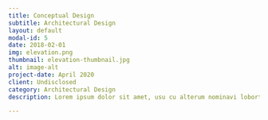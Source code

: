 ```yaml
---
title: Conceptual Design
subtitle: Architectural Design
layout: default
modal-id: 5
date: 2018-02-01
img: elevation.png
thumbnail: elevation-thumbnail.jpg
alt: image-alt
project-date: April 2020
client: Undisclosed
category: Architectural Design
description: Lorem ipsum dolor sit amet, usu cu alterum nominavi lobortis. At duo novum diceret. Tantas apeirian vix et, usu sanctus postulant inciderint ut, populo diceret necessitatibus in vim. Cu eum dicam feugiat noluisse.

---
```

